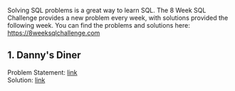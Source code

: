 Solving SQL problems is a great way to learn SQL. The 8 Week SQL Challenge provides a new problem every week, with solutions provided the following week. You can find the problems and solutions here: https://8weeksqlchallenge.com


## 1. Danny's Diner
Problem Statement: [link](https://8weeksqlchallenge.com/case-study-1/)
<br> Solution: [link](https://github.com/anushree22vrm/8WeekSQLChallenge/blob/main/DannysDinerCaseStudy.sql)
